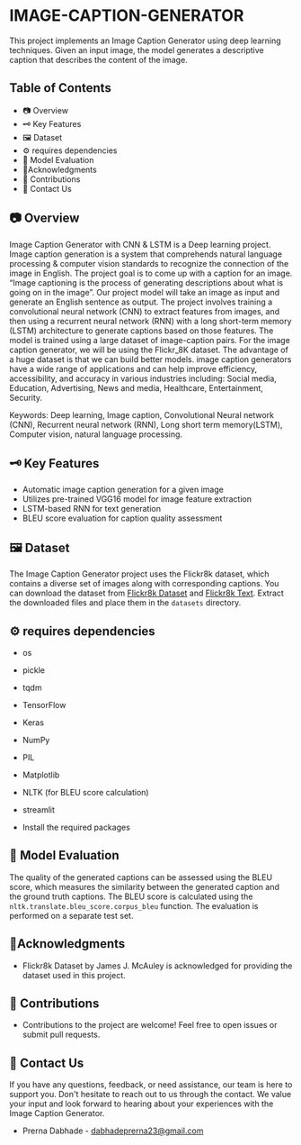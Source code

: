 # IMAGE-CAPTION-GENERATOR

This project implements an Image Caption Generator using deep learning techniques. Given an input image, the model generates a descriptive caption that describes the content of the image.

## Table of Contents
- 📷 Overview
- 🗝️ Key Features
- 🖼️ Dataset
- ⚙️ requires dependencies
- 🎢 Model Evaluation
- 🎯Acknowledgments
- 🤼 Contributions
- 📣 Contact Us
  
## 📷 Overview

Image Caption Generator with CNN & LSTM is a Deep learning project. Image caption generation is a system that comprehends natural language processing & computer vision standards to recognize the connection of the image in English. The project goal is to come up with a caption for an image. “Image captioning is the process of generating descriptions about what is going on in the image”. Our project model will take an image as input and generate an English sentence as output. The project involves training a convolutional neural network (CNN) to extract features from images, and then using a recurrent neural network (RNN) with a long short-term memory (LSTM) architecture to generate captions based on those features. The model is trained using a large dataset of image-caption pairs. For the image caption generator, we will be using the Flickr_8K dataset. The advantage of a huge dataset is that we can build better models. image caption generators have a wide range of applications and can help improve efficiency, accessibility, and accuracy in various industries including: Social media, Education, Advertising, News and media, Healthcare, Entertainment, Security.

Keywords: Deep learning, Image caption, Convolutional Neural network (CNN), Recurrent neural network (RNN), Long short term memory(LSTM), Computer vision, natural language processing.     


## 🗝️ Key Features

- Automatic image caption generation for a given image
- Utilizes pre-trained VGG16 model for image feature extraction
- LSTM-based RNN for text generation
- BLEU score evaluation for caption quality assessment


## 🖼️ Dataset

The Image Caption Generator project uses the Flickr8k dataset, which contains a diverse set of images along with corresponding captions. You can download the dataset from [Flickr8k Dataset](https://github.com/jbrownlee/Datasets/releases/download/Flickr8k/Flickr8k_Dataset.zip) and [Flickr8k Text](https://github.com/jbrownlee/Datasets/releases/download/Flickr8k/Flickr8k_text.zip). Extract the downloaded files and place them in the `datasets` directory.

## ⚙️ requires dependencies
- os
- pickle
- tqdm
- TensorFlow
- Keras
- NumPy
- PIL
- Matplotlib
- NLTK (for BLEU score calculation)
- streamlit

- Install the required packages 

## 🎢 Model Evaluation

The quality of the generated captions can be assessed using the BLEU score, which measures the similarity between the generated caption and the ground truth captions. The BLEU score is calculated using the `nltk.translate.bleu_score.corpus_bleu` function. The evaluation is performed on a separate test set.


## 🎯Acknowledgments

- Flickr8k Dataset by James J. McAuley is acknowledged for providing the dataset used in this project.

## 🤼 Contributions

- Contributions to the project are welcome! Feel free to open issues or submit pull requests.

## 📣 Contact Us

If you have any questions, feedback, or need assistance, our team is here to support you. Don't hesitate to reach out to us through the contact. We value your input and look forward to hearing about your experiences with the Image Caption Generator.

- Prerna Dabhade - dabhadeprerna23@gmail.com
